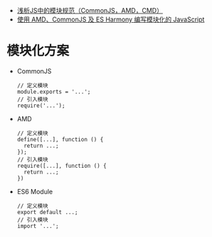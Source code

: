 - [浅析JS中的模块规范（CommonJS，AMD，CMD）](http://www.cnblogs.com/skylar/p/4065455.html)
- [使用 AMD、CommonJS 及 ES Harmony 编写模块化的 JavaScript](http://justineo.github.io/singles/writing-modular-js/)

# 模块化方案
- CommonJS

    ```
    // 定义模块
    module.exports = '...';
    // 引入模块
    require('...');
    ```

- AMD

    ```
    // 定义模块
    define([...], function () {
      return ...;
    });
    // 引入模块
    require([...], function () {
      return ...;
    })
    ```

- ES6 Module

    ```
    // 定义模块
    export default ...;
    // 引入模块
    import '...';
    ```

